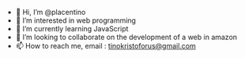 - 👋 Hi, I’m @placentino
- 👀 I’m interested in web programming
- 🌱 I’m currently learning JavaScript
- 💞️ I’m looking to collaborate on the development of a web in amazon
- 📫 How to reach me, email : tinokristoforus@gmail.com

<!---
placentino/placentino is a ✨ special ✨ repository because its `README.md` (this file) appears on your GitHub profile.
You can click the Preview link to take a look at your changes.
--->
